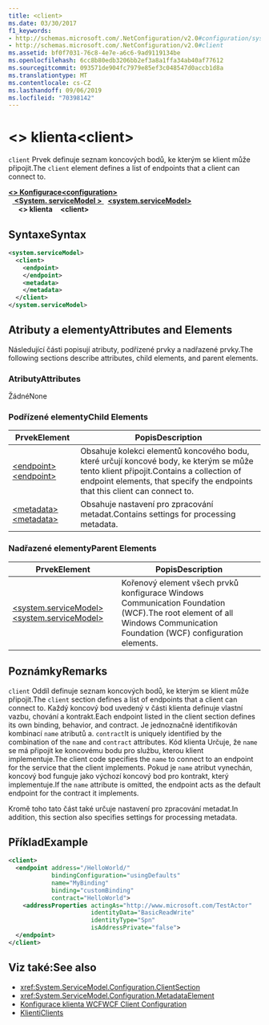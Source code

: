 ```yaml
---
title: <client>
ms.date: 03/30/2017
f1_keywords:
- http://schemas.microsoft.com/.NetConfiguration/v2.0#configuration/system.ServiceModel/client
- http://schemas.microsoft.com/.NetConfiguration/v2.0#client
ms.assetid: bf0f7031-76c8-4e7e-a6c6-9ad9119134be
ms.openlocfilehash: 6cc8b80edb3206bb2ef3a8a1ffa34ab40af77612
ms.sourcegitcommit: 093571de904fc7979e85ef3c048547d0accb1d8a
ms.translationtype: MT
ms.contentlocale: cs-CZ
ms.lasthandoff: 09/06/2019
ms.locfileid: "70398142"
---
```

# <a name="client"></a><span data-ttu-id="381b0-101">\<> klienta</span><span class="sxs-lookup"><span data-stu-id="381b0-101">\<client></span></span>
<span data-ttu-id="381b0-102">`client` Prvek definuje seznam koncových bodů, ke kterým se klient může připojit.</span><span class="sxs-lookup"><span data-stu-id="381b0-102">The `client` element defines a list of endpoints that a client can connect to.</span></span>  
  
<span data-ttu-id="381b0-103">[ **\<> Konfigurace**](../configuration-element.md)</span><span class="sxs-lookup"><span data-stu-id="381b0-103">[**\<configuration>**](../configuration-element.md)</span></span>\
<span data-ttu-id="381b0-104">&nbsp;&nbsp;[ **\<System. serviceModel >** ](system-servicemodel.md)</span><span class="sxs-lookup"><span data-stu-id="381b0-104">&nbsp;&nbsp;[**\<system.serviceModel>**](system-servicemodel.md)</span></span>\
<span data-ttu-id="381b0-105">&nbsp;&nbsp;&nbsp;&nbsp; **\<> klienta**</span><span class="sxs-lookup"><span data-stu-id="381b0-105">&nbsp;&nbsp;&nbsp;&nbsp;**\<client>**</span></span>  
  
## <a name="syntax"></a><span data-ttu-id="381b0-106">Syntaxe</span><span class="sxs-lookup"><span data-stu-id="381b0-106">Syntax</span></span>  
  
```xml  
<system.serviceModel>
  <client>
    <endpoint>
    </endpoint>
    <metadata>
    </metadata>
  </client>
</system.serviceModel>
```  
  
## <a name="attributes-and-elements"></a><span data-ttu-id="381b0-107">Atributy a elementy</span><span class="sxs-lookup"><span data-stu-id="381b0-107">Attributes and Elements</span></span>  
 <span data-ttu-id="381b0-108">Následující části popisují atributy, podřízené prvky a nadřazené prvky.</span><span class="sxs-lookup"><span data-stu-id="381b0-108">The following sections describe attributes, child elements, and parent elements.</span></span>  
  
### <a name="attributes"></a><span data-ttu-id="381b0-109">Atributy</span><span class="sxs-lookup"><span data-stu-id="381b0-109">Attributes</span></span>  
 <span data-ttu-id="381b0-110">Žádné</span><span class="sxs-lookup"><span data-stu-id="381b0-110">None</span></span>  
  
### <a name="child-elements"></a><span data-ttu-id="381b0-111">Podřízené elementy</span><span class="sxs-lookup"><span data-stu-id="381b0-111">Child Elements</span></span>  
  
|<span data-ttu-id="381b0-112">Prvek</span><span class="sxs-lookup"><span data-stu-id="381b0-112">Element</span></span>|<span data-ttu-id="381b0-113">Popis</span><span class="sxs-lookup"><span data-stu-id="381b0-113">Description</span></span>|  
|-------------|-----------------|  
|[<span data-ttu-id="381b0-114">\<endpoint></span><span class="sxs-lookup"><span data-stu-id="381b0-114">\<endpoint></span></span>](endpoint-of-client.md)|<span data-ttu-id="381b0-115">Obsahuje kolekci elementů koncového bodu, které určují koncové body, ke kterým se může tento klient připojit.</span><span class="sxs-lookup"><span data-stu-id="381b0-115">Contains a collection of endpoint elements, that specify the endpoints that this client can connect to.</span></span>|  
|[<span data-ttu-id="381b0-116">\<metadata></span><span class="sxs-lookup"><span data-stu-id="381b0-116">\<metadata></span></span>](metadata.md)|<span data-ttu-id="381b0-117">Obsahuje nastavení pro zpracování metadat.</span><span class="sxs-lookup"><span data-stu-id="381b0-117">Contains settings for processing metadata.</span></span>|  
  
### <a name="parent-elements"></a><span data-ttu-id="381b0-118">Nadřazené elementy</span><span class="sxs-lookup"><span data-stu-id="381b0-118">Parent Elements</span></span>  
  
|<span data-ttu-id="381b0-119">Prvek</span><span class="sxs-lookup"><span data-stu-id="381b0-119">Element</span></span>|<span data-ttu-id="381b0-120">Popis</span><span class="sxs-lookup"><span data-stu-id="381b0-120">Description</span></span>|  
|-------------|-----------------|  
|[<span data-ttu-id="381b0-121">\<system.serviceModel></span><span class="sxs-lookup"><span data-stu-id="381b0-121">\<system.serviceModel></span></span>](system-servicemodel.md)|<span data-ttu-id="381b0-122">Kořenový element všech prvků konfigurace Windows Communication Foundation (WCF).</span><span class="sxs-lookup"><span data-stu-id="381b0-122">The root element of all Windows Communication Foundation (WCF) configuration elements.</span></span>|  
  
## <a name="remarks"></a><span data-ttu-id="381b0-123">Poznámky</span><span class="sxs-lookup"><span data-stu-id="381b0-123">Remarks</span></span>  
 <span data-ttu-id="381b0-124">`client` Oddíl definuje seznam koncových bodů, ke kterým se klient může připojit.</span><span class="sxs-lookup"><span data-stu-id="381b0-124">The `client` section defines a list of endpoints that a client can connect to.</span></span> <span data-ttu-id="381b0-125">Každý koncový bod uvedený v části klienta definuje vlastní vazbu, chování a kontrakt.</span><span class="sxs-lookup"><span data-stu-id="381b0-125">Each endpoint listed in the client section defines its own binding, behavior, and contract.</span></span> <span data-ttu-id="381b0-126">Je jednoznačně identifikován kombinací `name` atributů a. `contract`</span><span class="sxs-lookup"><span data-stu-id="381b0-126">It is uniquely identified by the combination of the `name` and `contract` attributes.</span></span> <span data-ttu-id="381b0-127">Kód klienta Určuje, že `name` se má připojit ke koncovému bodu pro službu, kterou klient implementuje.</span><span class="sxs-lookup"><span data-stu-id="381b0-127">The client code specifies the `name` to connect to an endpoint for the service that the client implements.</span></span> <span data-ttu-id="381b0-128">Pokud je `name` atribut vynechán, koncový bod funguje jako výchozí koncový bod pro kontrakt, který implementuje.</span><span class="sxs-lookup"><span data-stu-id="381b0-128">If the `name` attribute is omitted, the endpoint acts as the default endpoint for the contract it implements.</span></span>  
  
 <span data-ttu-id="381b0-129">Kromě toho tato část také určuje nastavení pro zpracování metadat.</span><span class="sxs-lookup"><span data-stu-id="381b0-129">In addition, this section also specifies settings for processing metadata.</span></span>  
  
## <a name="example"></a><span data-ttu-id="381b0-130">Příklad</span><span class="sxs-lookup"><span data-stu-id="381b0-130">Example</span></span>  
  
```xml  
<client>
  <endpoint address="/HelloWorld/"
            bindingConfiguration="usingDefaults"
            name="MyBinding"
            binding="customBinding"
            contract="HelloWorld">
    <addressProperties actingAs="http://www.microsoft.com/TestActor"
                       identityData="BasicReadWrite"
                       identityType="Spn"
                       isAddressPrivate="false">
  </endpoint>
</client>
```  
  
## <a name="see-also"></a><span data-ttu-id="381b0-131">Viz také:</span><span class="sxs-lookup"><span data-stu-id="381b0-131">See also</span></span>

- <xref:System.ServiceModel.Configuration.ClientSection>
- <xref:System.ServiceModel.Configuration.MetadataElement>
- [<span data-ttu-id="381b0-132">Konfigurace klienta WCF</span><span class="sxs-lookup"><span data-stu-id="381b0-132">WCF Client Configuration</span></span>](../../../wcf/feature-details/client-configuration.md)
- [<span data-ttu-id="381b0-133">Klienti</span><span class="sxs-lookup"><span data-stu-id="381b0-133">Clients</span></span>](../../../wcf/feature-details/clients.md)
